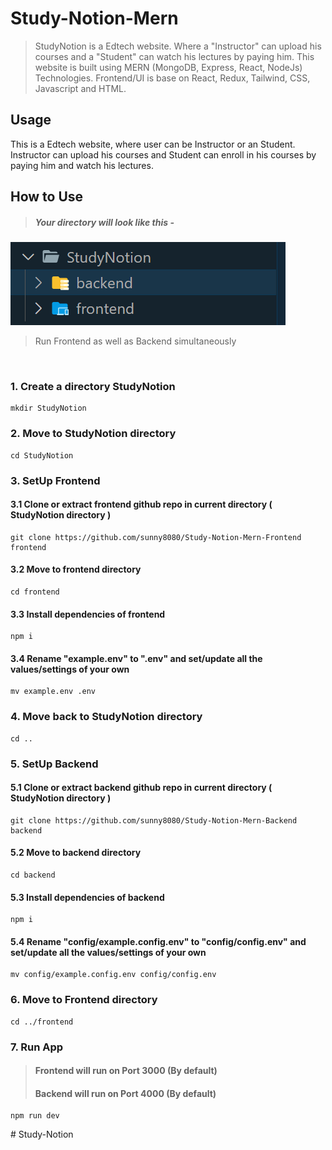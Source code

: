 # Study-Notion-Mern

> StudyNotion is a Edtech website. Where a "Instructor" can upload his courses and a "Student" can watch his lectures by paying him. This website is built using MERN (MongoDB, Express, React, NodeJs) Technologies. Frontend/UI is base on React, Redux, Tailwind, CSS, Javascript and HTML.


## Usage

This is a Edtech website, where user can be Instructor or an Student. Instructor can upload his courses and Student can enroll in his courses by paying him and watch his lectures.

## How to Use

> ##### Your directory will look like this -

![Directory Structure](./studyNotion-dir.png)

> Run Frontend as well as Backend simultaneously

&nbsp;

### 1. Create a directory StudyNotion

```
mkdir StudyNotion
```

### 2. Move to StudyNotion directory

```
cd StudyNotion
```

### 3. SetUp Frontend

#### 3.1 Clone or extract frontend github repo in current directory ( StudyNotion directory )

```
git clone https://github.com/sunny8080/Study-Notion-Mern-Frontend frontend
```

#### 3.2 Move to frontend directory

```
cd frontend
```

#### 3.3 Install dependencies of frontend

```
npm i
```

#### 3.4 Rename "example.env" to ".env" and set/update all the values/settings of your own

```
mv example.env .env
```

### 4. Move back to StudyNotion directory

```
cd ..
```

### 5. SetUp Backend

#### 5.1 Clone or extract backend github repo in current directory ( StudyNotion directory )

```
git clone https://github.com/sunny8080/Study-Notion-Mern-Backend backend
```

#### 5.2 Move to backend directory

```
cd backend
```

#### 5.3 Install dependencies of backend

```
npm i
```

#### 5.4 Rename "config/example.config.env" to "config/config.env" and set/update all the values/settings of your own

```
mv config/example.config.env config/config.env
```

### 6. Move to Frontend directory

```
cd ../frontend
```

### 7. Run App

> #### Frontend will run on Port 3000 (By default)
>
> #### Backend will run on Port 4000 (By default)

```
npm run dev
```


#   S t u d y - N o t i o n 
 
 